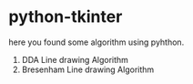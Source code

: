 # python-tkinter
here you found some algorithm using pyhthon.
1. DDA Line drawing Algorithm
2. Bresenham Line drawing Algorithm
